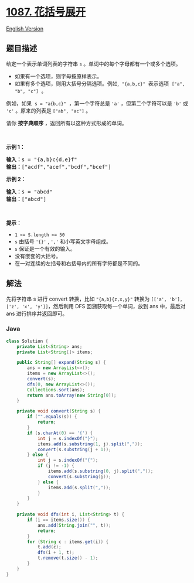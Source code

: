 # [1087. 花括号展开](https://leetcode.cn/problems/brace-expansion)

[English Version](/solution/1000-1099/1087.Brace%20Expansion/README_EN.md)

## 题目描述

<p>给定一个表示单词列表的字符串&nbsp;<code>s</code>&nbsp;。单词中的每个字母都有一个或多个选项。</p>

<ul>
	<li>如果有一个选项，则字母按原样表示。</li>
	<li>如果有多个选项，则用大括号分隔选项。例如,<meta charset="UTF-8" />&nbsp;&nbsp;<code>"{a,b,c}"</code>&nbsp; 表示选项<meta charset="UTF-8" />&nbsp;&nbsp;<code>["a", "b", "c"]</code>&nbsp; 。</li>
</ul>

<p>例如，如果<meta charset="UTF-8" />&nbsp;&nbsp;<code>s = "a{b,c}"</code>&nbsp; ，第一个字符总是 <code>'a'</code> ，但第二个字符可以是 <code>'b'</code> 或 <code>'c'</code> 。原来的列表是<meta charset="UTF-8" />&nbsp;<code>["ab", "ac"]</code>&nbsp;。</p>

<p>请你 <strong>按字典顺序</strong> ，返回所有以这种方式形成的单词。</p>

<p>&nbsp;</p>

<p><strong>示例 1：</strong></p>

<pre>
<strong>输入：</strong>s = "{a,b}c{d,e}f"
<strong>输出：</strong>["acdf","acef","bcdf","bcef"]
</pre>

<p><strong>示例 2：</strong></p>

<pre>
<strong>输入：</strong>s = "abcd"
<strong>输出：</strong>["abcd"]
</pre>

<p>&nbsp;</p>

<p><strong>提示：</strong></p>

<ul>
	<li><code>1 &lt;= S.length &lt;= 50</code></li>
	<li><meta charset="UTF-8" /><code>s</code>&nbsp;由括号 <code>'{}'</code>&nbsp;, <code>','</code> 和小写英文字母组成。</li>
	<li><meta charset="UTF-8" /><code>s</code>&nbsp;保证是一个有效的输入。</li>
	<li>没有嵌套的大括号。</li>
	<li>在一对连续的左括号和右括号内的所有字符都是不同的。</li>
</ul>

## 解法

先将字符串 s 进行 convert 转换，比如 `"{a,b}{z,x,y}"` 转换为 `[['a', 'b'], ['z', 'x', 'y']]`，然后利用 DFS 回溯获取每一个单词，放到 ans 中，最后对 ans 进行排序并返回即可。

### **Java**

```java
class Solution {
    private List<String> ans;
    private List<String[]> items;

    public String[] expand(String s) {
        ans = new ArrayList<>();
        items = new ArrayList<>();
        convert(s);
        dfs(0, new ArrayList<>());
        Collections.sort(ans);
        return ans.toArray(new String[0]);
    }

    private void convert(String s) {
        if ("".equals(s)) {
            return;
        }
        if (s.charAt(0) == '{') {
            int j = s.indexOf("}");
            items.add(s.substring(1, j).split(","));
            convert(s.substring(j + 1));
        } else {
            int j = s.indexOf("{");
            if (j != -1) {
                items.add(s.substring(0, j).split(","));
                convert(s.substring(j));
            } else {
                items.add(s.split(","));
            }
        }
    }

    private void dfs(int i, List<String> t) {
        if (i == items.size()) {
            ans.add(String.join("", t));
            return;
        }
        for (String c : items.get(i)) {
            t.add(c);
            dfs(i + 1, t);
            t.remove(t.size() - 1);
        }
    }
}
```
